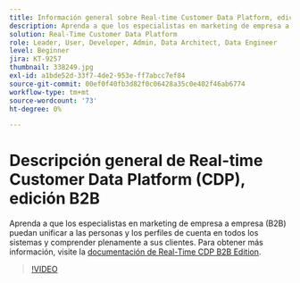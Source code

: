 ```yaml
---
title: Información general sobre Real-time Customer Data Platform, edición B2B
description: Aprenda a que los especialistas en marketing de empresa a empresa (B2B) puedan unificar a las personas y los perfiles de cuenta en todos los sistemas y comprender plenamente a sus clientes.
solution: Real-Time Customer Data Platform
role: Leader, User, Developer, Admin, Data Architect, Data Engineer
level: Beginner
jira: KT-9257
thumbnail: 338249.jpg
exl-id: a1bde52d-33f7-4de2-953e-ff7abcc7ef84
source-git-commit: 00ef0f40fb3d82f0c06428a35c0e402f46ab6774
workflow-type: tm+mt
source-wordcount: '73'
ht-degree: 0%

---
```


# Descripción general de Real-time Customer Data Platform (CDP), edición B2B

Aprenda a que los especialistas en marketing de empresa a empresa (B2B) puedan unificar a las personas y los perfiles de cuenta en todos los sistemas y comprender plenamente a sus clientes. Para obtener más información, visite la [documentación de Real-Time CDP B2B Edition](https://experienceleague.adobe.com/docs/experience-platform/rtcdp/b2b-overview.html).

>[!VIDEO](https://video.tv.adobe.com/v/338249?learn=on)
